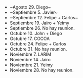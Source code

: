 * ~Agosto 29. Diego~
* ~Septiembre 5. Javier~
* ~Septiembre 12. Felipe + Carlos~
* Septiembre 19. Jairo + Yeimy
* Septiembre 26. No hay reunion.
* Octubre 10. John + Diego
* Octubre 17. COCOA
* Octubre 24. Felipe + Carlos
* Octubre 31. No hay reunion.
* Noviembre 7. LARIM
* Noviembre 14. Jairo
* Noviembre 21. Yeimy
* Noviembre 28. No hay reunion.
